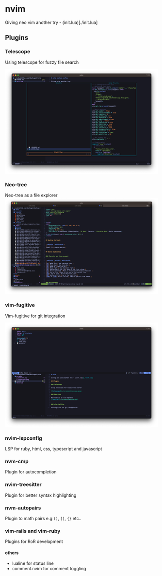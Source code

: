 # nvim

Giving neo vim another try - (init.lua)[./init.lua]

## Plugins

### Telescope

Using telescope for fuzzy file search 

![telescope](./screens/telescope.png)

### Neo-tree

Neo-tree as a file explorer
![neotree](./screens/neotree.png)


### vim-fugitive

Vim-fugitive for git integration

![vim-fugitive](./screens/vim-fugitive.png)


### nvim-lspconfig

LSP for ruby, html, css, typescript and javascript 

### nvm-cmp

Plugin for autocompletion

### nvim-treesitter

Plugin for better syntax highlighting 

### nvm-autopairs

Plugin to math pairs e.g `()`, `[]`, `{}` etc..


### vim-rails and vim-ruby

Plugins for RoR development


#### others

* lualine for status line
* comment.nvim for comment toggling

